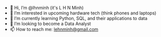 - 👋 Hi, I’m @lhnminh (it's L H N Minh)
- 👀 I’m interested in upcoming hardware tech (think phones and laptops)
- 🌱 I’m currently learning Python, SQL, and their applications to data
- 💞️ I’m looking to become a Data Analyst
- 📫 How to reach me: lehnminh@gmail.com

<!---
lhnminh/lhnminh is a ✨ special ✨ repository because its `README.md` (this file) appears on your GitHub profile.
You can click the Preview link to take a look at your changes.
--->
